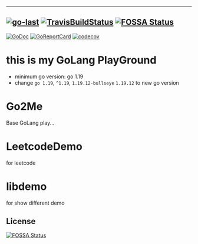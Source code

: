 ----
[![go-last](https://github.com/sinlov/GoLang-PlayGround/workflows/go-last/badge.svg?branch=main)](https://github.com/sinlov/GoLang-PlayGround/actions)
[![TravisBuildStatus](https://api.travis-ci.org/sinlov/GoLang-PlayGround.svg?branch=main)](https://travis-ci.org/sinlov/GoLang-PlayGround)
[![FOSSA Status](https://app.fossa.com/api/projects/git%2Bgithub.com%2Fsinlov%2FGoLang-PlayGround.svg?type=shield)](https://app.fossa.com/projects/git%2Bgithub.com%2Fsinlov%2FGoLang-PlayGround?ref=badge_shield)
----
[![GoDoc](https://godoc.org/github.com/sinlov/GoLang-PlayGround?status.png)](https://godoc.org/github.com/sinlov/GoLang-PlayGround/)
[![GoReportCard](https://goreportcard.com/badge/github.com/sinlov/GoLang-PlayGround)](https://goreportcard.com/report/github.com/sinlov/GoLang-PlayGround)
[![codecov](https://codecov.io/gh/sinlov/GoLang-PlayGround/branch/main/graph/badge.svg)](https://codecov.io/gh/sinlov/GoLang-PlayGround)


# this is my GoLang PlayGround

- minimum go version: go 1.19
- change `go 1.19`, `^1.19`, `1.19.12-bullseye` `1.19.12` to new go version

# Go2Me

Base GoLang play...

# LeetcodeDemo

for leetcode

# libdemo

for show different demo

## License
[![FOSSA Status](https://app.fossa.com/api/projects/git%2Bgithub.com%2Fsinlov%2FGoLang-PlayGround.svg?type=large)](https://app.fossa.com/projects/git%2Bgithub.com%2Fsinlov%2FGoLang-PlayGround?ref=badge_large)
